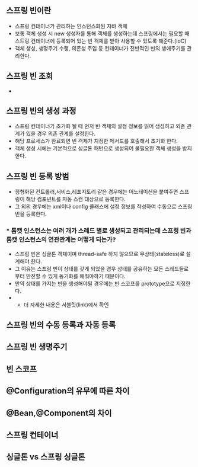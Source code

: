 ## 스프링 빈이란
- 스프링 컨테이너가 관리하는 인스턴스화된 자바 객체
- 보통 객체 생성 시 new 생성자를 통해 객체를 생성하는데 스프링에서는 필요할 때 스트링 컨테이너에 등록되어 있는 빈 객체를 받아 사용할 수 있도록 해준다.(IoC)
- 객체 생성, 생명주기 수행, 의존성 주입 등 컨테이너가 전반적인 빈의 생애주기를 관리한다.

## 스프링 빈 조회
- 

## 스프링 빈의 생성 과정
- 스프링 컨테이너가 초기화 될 때 먼저 빈 객체의 설정 정보를 읽어 생성하고 외존 관계가 있을 경우 의존 관계를 설정한다.
- 해당 프로세스가 완료되면 빈 객체가 지정한 메서드를 호출해서 초기화 한다.
- 객체 생성 시에는 기본적으로 싱글톤 패턴으로 생성되어 불필요한 객체 생성을 방지한다.

## 스프링 빈 등록 방범
- 정형화된 컨트롤러,서비스,레포지토리 같은 경우에는 어노테이션을 붙여주면 스프링이 해당 컴포넌트를 자동 스캔 대상으로 등록한다.
- 그 외의 경우에는 xml이나 config 클래스에 설정 정보를 작성하여 수동으로 스프링 빈을 등록한다.

### * 톰캣 인스턴스는 여러 개가 스레드 별로 생성되고 관리되는데 스프링 빈과 톰캣 인스턴스의 연관관계는 어떻게 되는가?
-  스프링 빈은 싱글톤 객체이며 thread-safe 하지 않으므로 무상태(stateless)로 설계해야 한다.
-  그 이유는 스프링 빈이 상태를 갖게 되었을 경우 상태를 공유하는 모든 스레드들로부터 안전할 수 있게 동기화를 해줘야하기 때문이다.
-  만약 상태를 가지는 빈을 생성해야될 경우에는 빈 스코프를 prototype으로 지정한다.
- + 더 자세한 내용은 서블릿(link)에서 확인

## 스프링 빈의 수동 등록과 자동 등록

## 스프링 빈 생명주기
## 빈 스코프
## @Configuration의 유무에 따른 차이
## @Bean,@Component의 차이
## 스프링 컨테이너
## 싱글톤 vs 스프링 싱글톤
